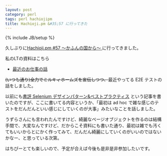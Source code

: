 ```yaml
---
layout: post
category: perl
tags: perl hachiojipm
title: Hachioji.pm &#35;57 に行ってきた 
---
```

{% include JB/setup %}

久しぶりに[Hachioji.pm #57 〜かふんの国から〜 ](https://atnd.org/events/75849) に行ってきました。

私のLTの資料はこちら

+ [最近のお仕事の話](/slides/hachip/57/index.html)

<del>(いつも通り)全力でミルキィホームズを宣伝しつつ、</del>最近やってる E2E テストの話をしました。

以前にも[書評 Selenium デザインパターン&ベストプラクティス](/test/2015/12/30/selenium-design-pattern-and-best-practice) という記事を書いたのですが、ここに書いてる内容というか、「最初は ad hoc で雑な感じのテストをだんだんといい感じにしていくのが大事」みたいなことを話しました。

うずらさんにも言われたんですけど、綺麗なページオブジェクトを作るのは結構手間で、大変なんですけど、だからこそ資料にも書いた通り、最初は雑でも汚くてもいいからとにかく作ってみて、だんだん綺麗にしていくのがいいのではないかなー、と思っている次第。

はちぴーとても楽しいので、予定が合えば今後も是非是非参加したいです。

